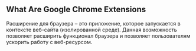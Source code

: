 ## What Are Google Chrome Extensions

Расширение для браузера – это приложение, которое запускается в контексте веб-сайта \(изолированной среде\). Данная возможность позволяет расширить функционал браузера и позволяет пользователям ускорить работу с веб-ресурсом.

